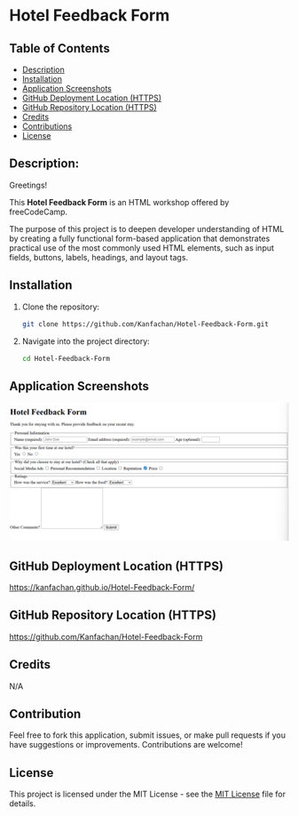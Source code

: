 # Hotel Feedback Form

## Table of Contents

- [Description](#description)
- [Installation](#installation)
- [Application Screenshots](#application-screenshots)
- [GitHub Deployment Location (HTTPS)](#github-deployment-location-https)
- [GitHub Repository Location (HTTPS)](#github-repository-location-https)
- [Credits](#credits)
- [Contributions](#contributions)
- [License](#license)

## Description:

Greetings!

This **Hotel Feedback Form** is an HTML workshop offered by freeCodeCamp. 

The purpose of this project is to deepen developer understanding of HTML by creating a fully functional form-based application that demonstrates practical use of the most commonly used HTML elements, such as input fields, buttons, labels, headings, and layout tags.


## Installation

1. Clone the repository:
   ```bash
   git clone https://github.com/Kanfachan/Hotel-Feedback-Form.git
   ```
2. Navigate into the project directory:
   ```bash
   cd Hotel-Feedback-Form
   ```

## Application Screenshots
![screenshot1](/screenshots/screenshot.png)

## GitHub Deployment Location (HTTPS)

https://kanfachan.github.io/Hotel-Feedback-Form/

## GitHub Repository Location (HTTPS)

https://github.com/Kanfachan/Hotel-Feedback-Form

## Credits

N/A

## Contribution

Feel free to fork this application, submit issues, or make pull requests if you have suggestions or improvements. Contributions are welcome!

## License

This project is licensed under the MIT License - see the [MIT License](LICENSE) file for details.